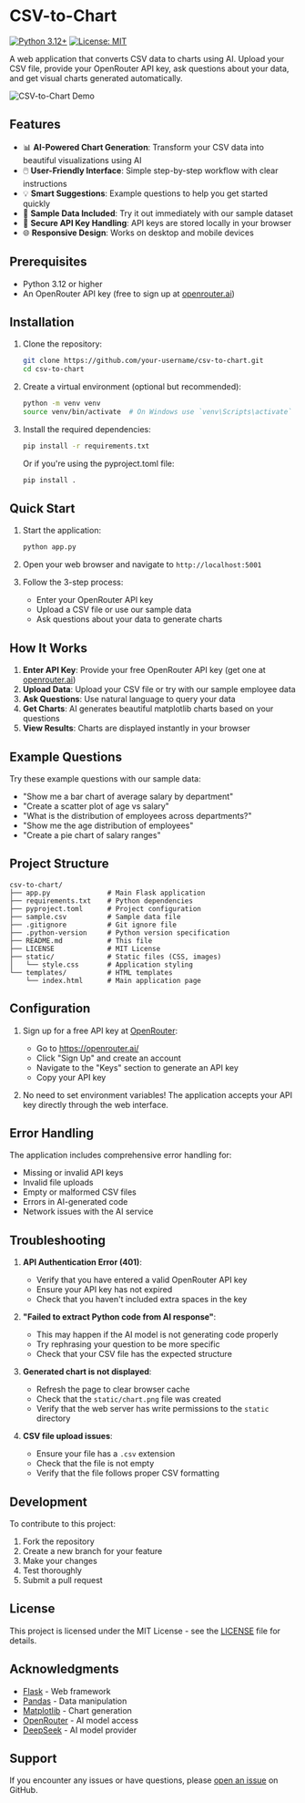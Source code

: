# CSV-to-Chart

[![Python 3.12+](https://img.shields.io/badge/python-3.12+-blue.svg)](https://www.python.org/downloads/)
[![License: MIT](https://img.shields.io/badge/License-MIT-yellow.svg)](https://opensource.org/licenses/MIT)

A web application that converts CSV data to charts using AI. Upload your CSV file, provide your OpenRouter API key, ask questions about your data, and get visual charts generated automatically.

![CSV-to-Chart Demo](https://placehold.co/600x300?text=Demo+Screenshot+Placeholder)

## Features

- 📊 **AI-Powered Chart Generation**: Transform your CSV data into beautiful visualizations using AI
- 🖱️ **User-Friendly Interface**: Simple step-by-step workflow with clear instructions
- 💡 **Smart Suggestions**: Example questions to help you get started quickly
- 📁 **Sample Data Included**: Try it out immediately with our sample dataset
- 🔐 **Secure API Key Handling**: API keys are stored locally in your browser
- 🌐 **Responsive Design**: Works on desktop and mobile devices

## Prerequisites

- Python 3.12 or higher
- An OpenRouter API key (free to sign up at [openrouter.ai](https://openrouter.ai/))

## Installation

1. Clone the repository:
   ```bash
   git clone https://github.com/your-username/csv-to-chart.git
   cd csv-to-chart
   ```

2. Create a virtual environment (optional but recommended):
   ```bash
   python -m venv venv
   source venv/bin/activate  # On Windows use `venv\Scripts\activate`
   ```

3. Install the required dependencies:
   ```bash
   pip install -r requirements.txt
   ```

   Or if you're using the pyproject.toml file:
   ```bash
   pip install .
   ```

## Quick Start

1. Start the application:
   ```bash
   python app.py
   ```

2. Open your web browser and navigate to `http://localhost:5001`

3. Follow the 3-step process:
   - Enter your OpenRouter API key
   - Upload a CSV file or use our sample data
   - Ask questions about your data to generate charts

## How It Works

1. **Enter API Key**: Provide your free OpenRouter API key (get one at [openrouter.ai](https://openrouter.ai/))
2. **Upload Data**: Upload your CSV file or try with our sample employee data
3. **Ask Questions**: Use natural language to query your data
4. **Get Charts**: AI generates beautiful matplotlib charts based on your questions
5. **View Results**: Charts are displayed instantly in your browser

## Example Questions

Try these example questions with our sample data:

- "Show me a bar chart of average salary by department"
- "Create a scatter plot of age vs salary"
- "What is the distribution of employees across departments?"
- "Show me the age distribution of employees"
- "Create a pie chart of salary ranges"

## Project Structure

```
csv-to-chart/
├── app.py              # Main Flask application
├── requirements.txt    # Python dependencies
├── pyproject.toml      # Project configuration
├── sample.csv          # Sample data file
├── .gitignore          # Git ignore file
├── .python-version     # Python version specification
├── README.md           # This file
├── LICENSE             # MIT License
├── static/             # Static files (CSS, images)
│   └── style.css       # Application styling
└── templates/          # HTML templates
    └── index.html      # Main application page
```

## Configuration

1. Sign up for a free API key at [OpenRouter](https://openrouter.ai/):
   - Go to https://openrouter.ai/
   - Click "Sign Up" and create an account
   - Navigate to the "Keys" section to generate an API key
   - Copy your API key

2. No need to set environment variables! The application accepts your API key directly through the web interface.

## Error Handling

The application includes comprehensive error handling for:
- Missing or invalid API keys
- Invalid file uploads
- Empty or malformed CSV files
- Errors in AI-generated code
- Network issues with the AI service

## Troubleshooting

1. **API Authentication Error (401)**:
   - Verify that you have entered a valid OpenRouter API key
   - Ensure your API key has not expired
   - Check that you haven't included extra spaces in the key

2. **"Failed to extract Python code from AI response"**:
   - This may happen if the AI model is not generating code properly
   - Try rephrasing your question to be more specific
   - Check that your CSV file has the expected structure

3. **Generated chart is not displayed**:
   - Refresh the page to clear browser cache
   - Check that the `static/chart.png` file was created
   - Verify that the web server has write permissions to the `static` directory

4. **CSV file upload issues**:
   - Ensure your file has a `.csv` extension
   - Check that the file is not empty
   - Verify that the file follows proper CSV formatting

## Development

To contribute to this project:

1. Fork the repository
2. Create a new branch for your feature
3. Make your changes
4. Test thoroughly
5. Submit a pull request

## License

This project is licensed under the MIT License - see the [LICENSE](LICENSE) file for details.

## Acknowledgments

- [Flask](https://flask.palletsprojects.com/) - Web framework
- [Pandas](https://pandas.pydata.org/) - Data manipulation
- [Matplotlib](https://matplotlib.org/) - Chart generation
- [OpenRouter](https://openrouter.ai/) - AI model access
- [DeepSeek](https://www.deepseek.com/) - AI model provider

## Support

If you encounter any issues or have questions, please [open an issue](https://github.com/your-username/csv-to-chart/issues) on GitHub.